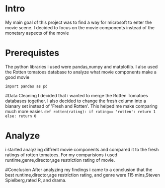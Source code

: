 # Intro 
My main goal of this project was to find a way for microsoft to enter the movie scene. I decided to focus on the movie components instead of the monetary aspects of the movie

# Prerequistes 
The python libraries i used were pandas,numpy and matplotlib. I also used the Rotten tomatoes database to analyze what movie components make a good movie


`import pandas as pd`

#Data Cleaning
I decided that i wanted to merge the Rotten Tomatoes databases together. I also decided to change the fresh column into a bianary set instead of 'Fresh and Rotten'. This helped me make comparing much more easier.
`def rotten(rating):
    if rating== 'rotten':
        return 1
    else:
        return 0` 
        
# Analyze
i started analyzing diffrent movie components and compared it to the fresh ratings of rotten tomatoes. For my comparisions i used runtime,genre,director,age restriction rating of movie.


#Conclusion
After analyzing my findings i came to a conclusion that the best runtime,director,age restriction rating, and genre were 115 mins,Steven Spielberg,rated R, and drama.


